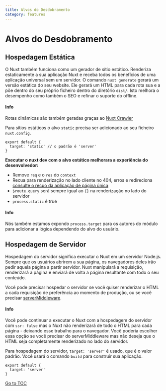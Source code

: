 ```yaml
---
title: Alvos do Desdobramento
category: features
---
```


# Alvos do Desdobramento

## Hospedagem Estática

O Nuxt também funciona como um gerador de sítio estático. Renderiza estaticamente a sua aplicação Nuxt e receba todos os benefícios de uma aplicação universal sem um servidor. O comando `nuxt generate` gerará um versão estática do seu website. Ele gerará um HTML para cada rota sua e a põe dentro do seu próprio ficheiro dentro do diretório `dist/`. Isto melhora o desempenho como também o SEO e refinar o suporte do offline.

#### Info
Rotas dinâmicas são também geradas graças ao [Nuxt Crawler](./configuration-glossary/configuration-generate#crawler)


Para sítios estáticos o alvo `static` precisa ser adicionado ao seu ficheiro `nuxt.config`.

```js{}[nuxt.config.js]
export default {
  target: 'static' // o padrão é 'server'
}
```

**Executar o nuxt dev com o alvo estático melhorara a experiência do desenvolvedor:**

- Remove `req` e o `res` do `context`
- Recua para renderização no lado cliente no 404, erros e redireciona [consulte o recuo da aplicação de página única](./concepts/static-site-generation#o-recuo-da-aplicação-de-página-única)
- `$route.query` será sempre igual ao `{}` na renderização no lado do servidor
- `process.static` é true

#### Info
Nós também estamos expondo `process.target` para os autores do módulo para adicionar a lógica dependendo do alvo do usuário.


## Hospedagem de Servidor

Hospedagem do servidor significa executar o Nuxt em um servidor Node.js. Sempre que os usuários abrirem a sua página, os navegadores deles irão pedir aquela página a partir servidor. Nuxt manipulará a requisição, renderizará a página e enviará de volta a página resultante com todo o seu conteúdo.

Você pode precisar hospedar o servidor se você quiser renderizar o HTML a cada requisição de preferência ao momento de produção, ou se você precisar [serverMiddleware](./configuration-glossary/configuration-servermiddleware).

#### Info
Você pode continuar a executar o Nuxt com a hospedagem do servidor com `ssr: false` mas o Nuxt não renderizará de todo o HTML para cada página - deixando esse trabalho para o navegador. Você poderia escolher essa opção se você precisar do serverMiddleware mas não deseja que o HTML seja completamente renderizado no lado do servidor.


Para hospedagem do servidor, `target: 'server'` é usado, que é o valor padrão. Você usará o comando `build` para construir sua aplicação.

```js{}[nuxt.config.js]
export default {
  target: 'server'
}
```
<span style='float: footnote;'><a href="../index.html#toc">Go to TOC</a></span>
